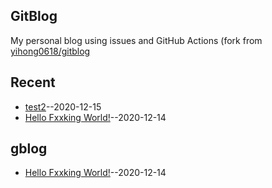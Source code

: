 ## GitBlog
My personal blog using issues and GitHub Actions
(fork from [yihong0618/gitblog](https://github.com/yihong0618/gitblog)
## Recent
- [test2](https://github.com/kZime/gblog/issues/3)--2020-12-15
- [Hello Fxxking World!](https://github.com/kZime/gblog/issues/1)--2020-12-14
## gblog
- [Hello Fxxking World!](https://github.com/kZime/gblog/issues/1)--2020-12-14
